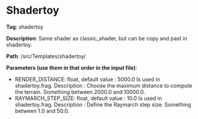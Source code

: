 # Shadertoy

**Tag**: shadertoy

**Description**: Same shader as classic_shader, but can be copy and past in shadertoy.

**Path**: /src/Templates/shadertoy/

**Parameters (use them in that order in the input file)**:

- RENDER_DISTANCE: float, default value : 5000.0 Is used in shadertoy.frag. Description : Choose the maximum distance to compute the terrain. Something between 2000.0 and 10000.0.
- RAYMARCH_STEP_SIZE: float, default value : 10.0 Is used in shadertoy.frag. Description : Define the Raymarch step size. Something between 1.0 and 50.0.
